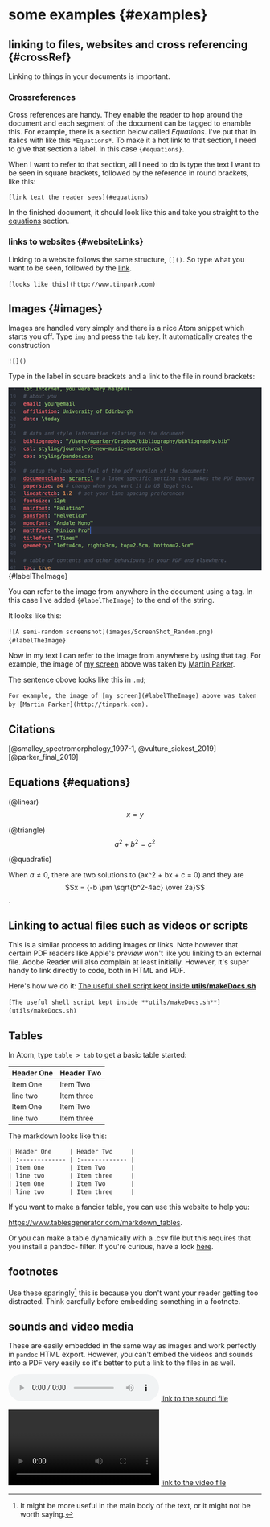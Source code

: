 # some examples {#examples}

## linking to files, websites and cross referencing {#crossRef}
Linking to things in your documents is important.

### Crossreferences
Cross references are handy. They enable the reader to hop around the document and each segment of the document can be tagged to enamble this. For example, there is a section below called *Equations*. I've put that in italics with like this `*Equations*`. To make it a hot link to that section, I need to give that section a label. In this case `{#equations}`.

When I want to refer to that section, all I need to do is type the text I want to be seen in square brackets, followed by the reference in round brackets, like this:

~~~~
[link text the reader sees](#equations)
~~~~

In the finished document, it should look like this and take you straight to the [equations](#equations) section.

### links to websites {#websiteLinks}

Linking to a website follows the same structure, `[]()`. So type what you want to be seen, followed by the [link](http://www.tinpark.com).

`[looks like this](http://www.tinpark.com)`

## Images {#images}

Images are handled very simply and there is a nice Atom snippet which starts you off. Type `img` and press the `tab` key. It automatically creates the construction

`![]()`

Type in the label in square brackets and a link to the file in round brackets:

![A semi-random screenshot](images/ScreenShot_Random.png){#labelTheImage}

You can refer to the image from anywhere in the document using a tag. In this case I've added `{#labelTheImage}` to the end of the string.

It looks like this:

`![A semi-random screenshot](images/ScreenShot_Random.png){#labelTheImage}`

Now in my text I can refer to the image from anywhere by using that tag. For example, the image of [my screen](#labelTheImage) above was taken by [Martin Parker](http://tinpark.com).

The sentence obove looks like this in `.md`;  

`For example, the image of [my screen](#labelTheImage) above was taken by [Martin Parker](http://tinpark.com).`

## Citations

[@smalley_spectromorphology_1997-1, @vulture_sickest_2019]
[@parker_final_2019]

## Equations {#equations}

(@linear)
$$x=y$$

(@triangle)
$$a^2 + b^2 = c^2$$

(@quadratic)

When $a \ne 0$, there are two solutions to \(ax^2 + bx + c = 0\) and they are
$$x = {-b \pm \sqrt{b^2-4ac} \over 2a}$$.

## Linking to actual files such as videos or scripts

This is a similar process to adding images or links. Note however that certain PDF readers like Apple's *preview* won't like you linking to an external file. Adobe Reader will also complain at least initially. However, it's super handy to link directly to code, both in HTML and PDF.

Here's how we do it:
[The useful shell script kept inside **utils/makeDocs.sh**](utils/makeDocs.sh)

`[The useful shell script kept inside **utils/makeDocs.sh**](utils/makeDocs.sh)`

## Tables

In Atom, type `table > tab` to get a basic table started:

| Header One     | Header Two     |   
| :------------- | :------------- |
| Item One       | Item Two       |
| line two       | Item three     |
| Item One       | Item Two       |
| line two       | Item three     |

The markdown looks like this:

~~~~~~~~~
| Header One     | Header Two     |   
| :------------- | :------------- |
| Item One       | Item Two       |
| line two       | Item three     |
| Item One       | Item Two       |
| line two       | Item three     |

~~~~~~~~~

If you want to make a fancier table, you can use this website to help you:

<https://www.tablesgenerator.com/markdown_tables>.

Or you can make a table dynamically with a .csv file but this requires that you install a pandoc- filter. If you're curious, have a look [here](https://hackage.haskell.org/package/pandoc-csv2table).

## footnotes
Use these sparingly[^FN] this is because you don't want your reader getting too distracted. Think carefully before embedding something in a footnote.

[^FN]: It might be more useful in the main body of the text, or it might not be worth saying.

## sounds and video media

These are easily embedded in the same way as images and work perfectly in `pandoc` HTML export. However, you can't embed the videos and sounds into a PDF very easily so it's better to put a link to the files in as well.

![a sound - something from my hydrasynth](_sounds/asound.wav)
[link to the sound file](_sounds/asound.wav)

![a film - really old from 2011](_videos/avideo.mov)
[link to the video file](_videos/avideo.mov)
